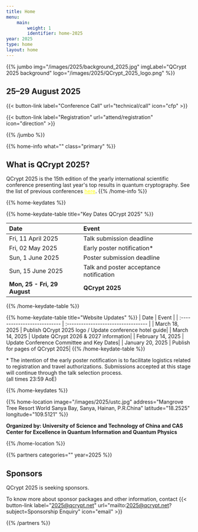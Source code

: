 ```yaml
---
title: Home
menu:
    main:
        weight: 1
        identifier: home-2025
year: 2025
type: home
layout: home
---
```


<!-- JUMBO -->

{{% jumbo img="/images/2025/background_2025.jpg" imgLabel="QCrypt 2025 background" logo="/images/2025/QCrypt_2025_logo.png" %}}

## 25–29 August 2025

{{< button-link label="Conference Call"
                url="technical/call"
                icon="cfp" >}}

{{< button-link label="Registration"
                url="attend/registration"
                icon="direction" >}}

<!-- {{< button-link label="Schedule"
                url="schedule"
                icon="slides" >}} -->

<!-- {{< button-link label="Conference Photos"
                url="pictures"
                icon="picture" >}} -->

<!-- {{< button-link label="Organize QCrypt 2026"
                url="2025"
                icon="map-marker" >}} -->

{{% /jumbo %}}

{{% home-info what="" class="primary" %}}

<!-- Participants:>200,Days:5,Invited Talks:9,Tutorials:4 -->

## What is QCrypt 2025?

QCrypt 2025 is the 15th edition of the yearly international scientific conference presenting last year's top results in quantum cryptography. See the list of previous conferences <a style="color: yellow" href="/2025/charter/#history-of-qcrypt">here</a>.
{{% /home-info %}}

{{% home-keydates %}}

{{% home-keydate-table title="Key Dates QCrypt 2025" %}}

<!-- | April                        | **TALK SUBMISSION NOW CLOSED**      | -->

| Date                         | Event                                   |
| :--------------------------- | :-------------------------------------- |
| Fri, 11 April 2025           | Talk submission deadline                |
| Fri, 02 May 2025             | Early poster notification\*             |
| Sun, 1 June 2025             | Poster submission deadline              |
| Sun, 15 June 2025            | Talk and poster acceptance notification |
| **Mon, 25 - Fri, 29 August** | **QCrypt 2025**                         |

{{% /home-keydate-table %}}

{{% home-keydate-table title="Website Updates" %}}
| Date | Event |
| :--------------------------- | :---------------------------------- |
| March 18, 2025 | Publish QCrypt 2025 logo / Update conference hotel guide|
| March 14, 2025 | Update QCrypt 2026 & 2027 information|
| February 14, 2025 | Update Conference Committee and Key Dates|
| January 20, 2025 | Publish for pages of QCrypt 2025|
{{% /home-keydate-table %}}

\* The intention of the early poster notification is to facilitate logistics related to registration and travel authorizations. Submissions accepted at this stage will continue through the talk selection process.
<br>
(all times 23:59 AoE)

<!-- **NOTE:** All dates without a specified day of the week are pending. -->

{{% /home-keydates %}}

<!-- THE MAP -->

{{% home-location
    image="/images/2025/ustc.jpg"
    address="Mangrove Tree Resort World Sanya Bay, Sanya, Hainan, P.R.China"
    latitude="18.2525"
    longitude="109.5121"
    %}}

<!-- ## The 2025 venue -->

<strong>Organized by: University of Science and Technology of China and CAS Center for Excellence in Quantum Information and Quantum Physics</strong>

{{% /home-location %}}

<!--
{{% home-speakers year=2025 %}}

## Featured Speakers

Coming Soon ...

{{< button-link label="All Speakers"
                url="/2025/speakers"
                icon="cfp" >}}

{{% /home-speakers %}}-->

{{% partners categories="" year=2025 %}}

## Sponsors

QCrypt 2025 is seeking sponsors.

To know more about sponsor packages and other information, contact {{< button-link label="2025@qcrypt.net" url="mailto:2025@qcrypt.net?subject=Sponsorship Enquiry" icon="email" >}}

{{% /partners %}}
